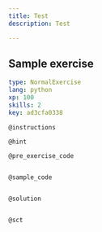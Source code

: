 ```yaml
---
title: Test
description: Test

---
```

## Sample exercise

```yaml
type: NormalExercise
lang: python
xp: 100
skills: 2
key: ad3cfa0338
```


`@instructions`

`@hint`

`@pre_exercise_code`
```{python}

```

`@sample_code`
```{python}

```

`@solution`
```{python}

```

`@sct`
```{python}

```
